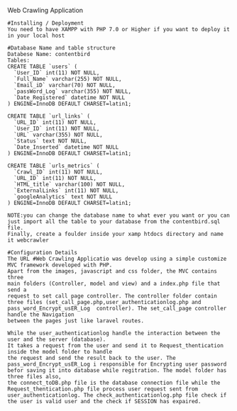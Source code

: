 Web Crawling Application

	#Installing / Deployment
	You need to have XAMPP with PHP 7.0 or Higher if you want to deploy it in your local host
	
	#Database Name and table structure
	Databese Name: contentbird
	Tables:
	CREATE TABLE `users` (
	  `User_ID` int(11) NOT NULL,
	  `Full_Name` varchar(255) NOT NULL,
	  `Email_iD` varchar(70) NOT NULL,
	  `passWord_Log` varchar(355) NOT NULL,
	  `Date_Registered` datetime NOT NULL
	) ENGINE=InnoDB DEFAULT CHARSET=latin1;

	CREATE TABLE `url_links` (
	  `URL_ID` int(11) NOT NULL,
	  `User_ID` int(11) NOT NULL,
	  `URL` varchar(355) NOT NULL,
	  `Status` text NOT NULL,
	  `Date_Inserted` datetime NOT NULL
	) ENGINE=InnoDB DEFAULT CHARSET=latin1;

	CREATE TABLE `urls_metrics` (
	  `Crawl_ID` int(11) NOT NULL,
	  `URL_ID` int(11) NOT NULL,
	  `HTML_title` varchar(100) NOT NULL,
	  `ExternalLinks` int(11) NOT NULL,
	  `googleAnalytics` text NOT NULL
	) ENGINE=InnoDB DEFAULT CHARSET=latin1;

	NOTE:you can change the database name to what ever you want or you can just import all the table to your database from the contentbird.sql file.
	Finally, create a foulder inside your xamp htdocs directory and name it webcrawler
	
	#Configuration Details
	The URL #Web Crawling Applicatio was develop using a simple customize MVC framework developed with PHP.
	Apart from the images, javascript and css folder, the MVC contains three 
	main folders (Controller, model and view) and a index.php file that send a
	request to set call page controller. The controller folder contain three files (set_call_page.php,user_authenticationlog.php and pass_word_Encrypt_usER_Log  controller). The set_call_page controller handle the Navigation 
	between the pages just like laravel routes.  

	While the user_authenticationlog handle the interaction between the user and the server (database). 
	It takes a request from the user and send it to Request_thentication inside the model folder to handle 
	the request and send the result back to the user. The pass_word_Encrypt_usER_Log i responsible for Encrypting user password befor saving it into database while regitration. The model folder has three files also, 
	the connect_toDB.php file is the database connection file while the Request_thentication.php file process user request sent from user_authenticationlog. The check_authenticationlog.php file check if the user is valid user and the check if SESSION has expaired.